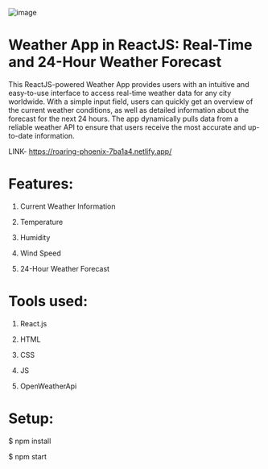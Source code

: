 
![image](https://github.com/user-attachments/assets/ebecea7f-019f-4ef5-9658-0ebc159b3157)

# Weather App in ReactJS: Real-Time and 24-Hour Weather Forecast

  This ReactJS-powered Weather App provides users with an intuitive and easy-to-use interface to access real-time weather data for any city worldwide. With a simple input field, users can quickly get an overview of the current weather conditions, as well as detailed information about the forecast for the next 24 hours. The app dynamically pulls data from a reliable weather API to ensure that users receive the most accurate and up-to-date information.

LINK- https://roaring-phoenix-7ba1a4.netlify.app/

 # Features:
 
   1.  Current Weather Information
   
   2.  Temperature
   
   3.  Humidity
   
   4.  Wind Speed
   
   5.  24-Hour Weather Forecast
   

 # Tools used:
 
   1.  React.js
   
   2.  HTML
   
   3.  CSS 
   
   4.  JS
   
   5.  OpenWeatherApi
   

# Setup:
  $ npm install 
  
  $ npm start
